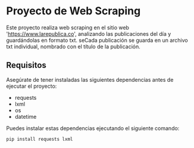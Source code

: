 # Proyecto de Web Scraping

Este proyecto realiza web scraping en el sitio web 'https://www.larepublica.co', analizando las publicaciones del día y guardándolas en formato txt. 
seCada publicación se guarda en un archivo txt individual, nombrado con el título de la publicación.
## Requisitos

Asegúrate de tener instaladas las siguientes dependencias antes de ejecutar el proyecto:

- requests
- lxml
- os
- datetime

Puedes instalar estas dependencias ejecutando el siguiente comando:

```bash
pip install requests lxml
